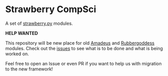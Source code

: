 # Strawberry CompSci

A set of [strawberry.py](https://github.com/strawberry-py) modules.

**HELP WANTED**

This repository will be new place for old [Amadeus](https://github.com/Czechbol/Amadeus) and [Rubbergoddess](https://github.com/sinus-x/rubbergoddess) modules. Check out the [issues](https://github.com/strawberry-py/strawberry-compsci/issues) to see what is to be done and what is being worked on.

Feel free to open an Issue or even PR if you want to help us with migration to the new framework!
